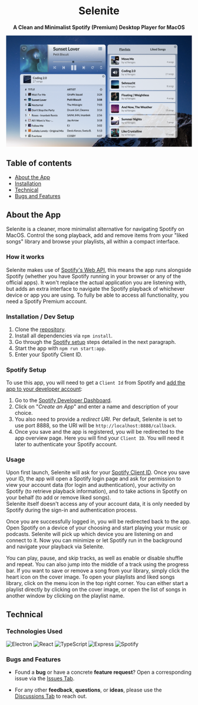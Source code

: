 <p align="center">
  <h1 align="center">Selenite</h1>

  <p align="center">
     <strong>A Clean and Minimalist Spotify (Premium) Desktop Player for MacOS</strong>
    <br>
  </p>
  <a href="https://github.com/Selenite-Player/Selenite">
    <img src="./public/assets/selenite.png" alt="Selenite Screenshot">
  </a> 
</p>


## Table of contents
- [About the App](#about-the-app)
- [Installation](#installation)
- [Technical](#technical)
- [Bugs and Features](#bugs-and-features)

## About the App

Selenite is a cleaner, more minimalist alternative for navigating Spotify on MacOS. Control the song playback, add and remove items from your "liked songs" library and browse your playlists, all within a compact interface.

### How it works

Selenite makes use of [Spotify's Web API](https://developer.spotify.com/documentation/web-api/), this means the app runs alongside Spotify (whether you have Spotify running in your browser or any of the official apps). It won't replace the actual application you are listening with, but adds an extra interface to navigate the Spotify playback of whichever device or app you are using. To fully be able to access all functionality, you need a Spotify Premium account.

### Installation / Dev Setup

1. Clone the [repository](https://github.com/Selenite-Player/Selenite).
2. Install all dependencies via ```npm install```.
3. Go through the [Spotify setup](#spotify-setup) steps detailed in the next paragraph.
4. Start the app with ```npm run start:app```.
5. Enter your Spotify Client ID.

### Spotify Setup

To use this app, you will need to get a ```Client Id``` from Spotify and [add the app to your developer account](https://developer.spotify.com/documentation/general/guides/authorization/app-settings/):

1. Go to the [Spotify Developer Dashboard](https://developer.spotify.com/dashboard/).
2. Click on "_Create an App_" and enter a name and description of your choice.
3. You also need to provide a _redirect URI_. Per default, Selenite is set to use port 8888, so the URI will be ```http://localhost:8888/callback```.
4. Once you save and the app is registered, you will be redirected to the app overview page. Here you will find your ```Client ID```. You will need it later to authenticate your Spotify account.

### Usage

Upon first launch, Selenite will ask for your [Spotify Client ID](#spotify-setup). Once you save your ID, the app will open a Spotify login page and ask for permission to view your account data (for login and authentication), your activity on Spotify (to retrieve playback information), and to take actions in Spotify on your behalf (to add or remove liked songs).  
Selenite itself doesn't access any of your account data, it is only needed by Spotify during the sign-in and authentication process.

Once you are successfully logged in, you will be redirected back to the app. Open Spotify on a device of your choosing and start playing your music or podcasts. Selenite will pick up which device you are listening on and connect to it. Now you can minimize or let Spotify run in the background and navigate your playback via Selenite.

You can play, pause, and skip tracks, as well as enable or disable shuffle and repeat. You can also jump into the middle of a track using the progress bar. If you want to save or remove a song from your library, simply click the heart icon on the cover image. To open your playlists and liked songs library, click on the menu icon in the top right corner. You can either start a playlist directly by clicking on the cover image, or open the list of songs in another window by clicking on the playlist name.

## Technical

### Technologies Used

![Electron](https://img.shields.io/static/v1?message=Electron&logo=electron&logoColor=8fd3e0&label=%20&labelColor=595959&color=47848F) 
![React](https://img.shields.io/static/v1?message=React&logo=react&logoColor=61DBFB&label=%20&labelColor=595959&color=61DBFB)
![TypeScript](https://img.shields.io/static/v1?message=TypeScript&logo=typescript&logoColor=007acc&label=%20&labelColor=f2f2f2&color=007acc)
![Express](https://img.shields.io/static/v1?message=Express&logo=Express&logoColor=white&label=%20&labelColor=595959&color=white)
![Spotify](https://img.shields.io/static/v1?message=Spotify%20API&logo=Spotify&logoColor=1DB954&label=%20&labelColor=595959&color=1DB954)

<!-- ### To Do List

You can find the project board with known issues and planned features for the app [here](https://github.com/orgs/Selenite-Player/projects/2). -->

### Bugs and Features

- Found a **bug** or have a concrete **feature request**? Open a corresponding issue via the [Issues Tab](https://github.com/Selenite-Player/Selenite-2.0/issues).

- For any other **feedback**, **questions**, or **ideas**, please use the [Discussions Tab](https://github.com/Selenite-Player/Selenite-2.0/discussions) to reach out.
